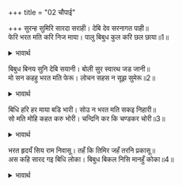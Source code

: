 +++
title = "02 चौपाई"

+++
सुरन्ह सुमिरि सारदा सराही। देबि देव सरनागत पाही॥  
फेरि भरत मति करि निज माया। पालु बिबुध कुल करि छल छाया॥1॥  

<details><summary>भावार्थ</summary>

देवताओं ने सरस्वती का स्मरण कर उनकी सराहना (स्तुति) की और कहा- हे देवी! देवता आपके शरणागत हैं, उनकी रक्षा कीजिए। अपनी माया रचकर भरतजी की बुद्धि को फेर दीजिए और छल की छाया कर देवताओं के कुल का पालन (रक्षा) कीजिए॥1॥  
</details>

बिबुध बिनय सुनि देबि सयानी। बोली सुर स्वारथ जड जानी॥  
मो सन कहहु भरत मति फेरू। लोचन सहस न सूझ सुमेरू॥2॥  

<details><summary>भावार्थ</summary>

देवताओं की विनती सुनकर और देवताओं को स्वार्थ के वश होने से मूर्ख जानकर बुद्धिमती सरस्वतीजी बोलीं- मुझसे कह रहे हो कि भरतजी की मति पलट दो! हजार नेत्रों से भी तुमको सुमेरू नहीं सूझ पडता!॥2॥  
</details>

बिधि हरि हर माया बडि भारी। सोउ न भरत मति सकइ निहारी॥  
सो मति मोहि कहत करु भोरी। चन्दिनि कर कि चण्डकर चोरी॥3॥  

<details><summary>भावार्थ</summary>

ब्रह्मा, विष्णु और महेश की माया बडी प्रबल है! किन्तु वह भी भरतजी की बुद्धि की ओर ताक नहीं सकती। उस बुद्धि को, तुम मुझसे कह रहे हो कि, भोली कर दो (भुलावे में डाल दो)! अरे! चाँदनी कहीं प्रचण्ड किरण वाले सूर्य को चुरा सकती है?॥3॥  
</details>

भरत हृदयँ सिय राम निवासू। तहँ कि तिमिर जहँ तरनि प्रकासू॥  
अस कहि सारद गइ बिधि लोका। बिबुध बिकल निसि मानहुँ कोका॥4॥  

<details><summary>भावार्थ</summary>

भरतजी के हृदय में श्री सीता-रामजी का निवास है। जहाँ सूर्य का प्रकाश है, वहाँ कहीं अँधेरा रह सकता है? ऐसा कहकर सरस्वतीजी ब्रह्मलोक को चली गईं। देवता ऐसे व्याकुल हुए जैसे रात्रि में चकवा व्याकुल होता है॥4॥  
</details>

